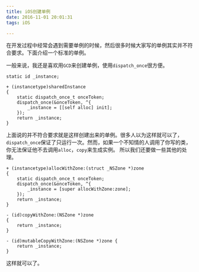 ```yaml
---
title: iOS创建单例
date: 2016-11-01 20:01:31
tags: iOS

---
```

在开发过程中经常会遇到需要单例的时候，然后很多时候大家写的单例其实并不符合要求。下面介绍一个标准的单例。

一般来说，我还是喜欢用`GCD`来创建单例，使用`dispatch_once`很方便。

```
static id _instance;   
 
+ (instancetype)sharedInstance  
{   
    static dispatch_once_t onceToken;   
    dispatch_once(&onceToken, ^{   
        _instance = [[self alloc] init];   
    });   
    return _instance;   
} 

```

上面说的并不符合要求就是这样创建出来的单例。很多人以为这样就可以了，`dispatch_once`保证了只运行一次。然而，如果一个不知情的人调用了你写的类，你无法保证他不去调用`alloc`，`copy`来生成实例。
所以我们还要做一些其他的处理。

```
+ (instancetype)allocWithZone:(struct _NSZone *)zone  
{   
    static dispatch_once_t onceToken;   
    dispatch_once(&onceToken, ^{   
        _instance = [super allocWithZone:zone];   
    });   
    return _instance;   
}   
 
- (id)copyWithZone:(NSZone *)zone   
{   
    return _instance;   
}  
 
- (id)mutableCopyWithZone:(NSZone *)zone {   
    return _instance;   
}
```

这样就可以了。
